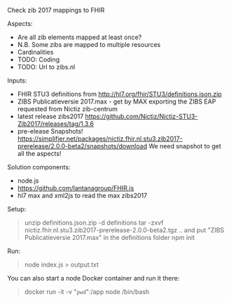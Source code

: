 Check zib 2017 mappings to FHIR

Aspects:
* Are all zib elements mapped at least once?
* N.B. Some zibs are mapped to multiple resources
* Cardinalities
* TODO: Coding
* TODO: Url to zibs.nl

Inputs:
* FHIR STU3 definitions from http://hl7.org/fhir/STU3/definitions.json.zip
* ZIBS Publicatieversie 2017.max - get by MAX exporting the ZIBS EAP requested from Nictiz zib-centrum
* latest release zibs2017 https://github.com/Nictiz/Nictiz-STU3-Zib2017/releases/tag/1.3.6
* pre-elease Snapshots! https://simplifier.net/packages/nictiz.fhir.nl.stu3.zib2017-prerelease/2.0.0-beta2/snapshots/download
We need snapshot to get all the aspects!

Solution components:
* node.js
* https://github.com/lantanagroup/FHIR.js
* hl7 max and xml2js to read the max zibs2017

Setup:
> unzip definitions.json.zip -d definitions
> tar -zxvf nictiz.fhir.nl.stu3.zib2017-prerelease-2.0.0-beta2.tgz
> .. and put "ZIBS Publicatieversie 2017.max" in the definitions folder
> npm init

Run:
> node index.js > output.txt

You can also start a node Docker container and run it there:
> docker run -it -v "`pwd`":/app node /bin/bash

